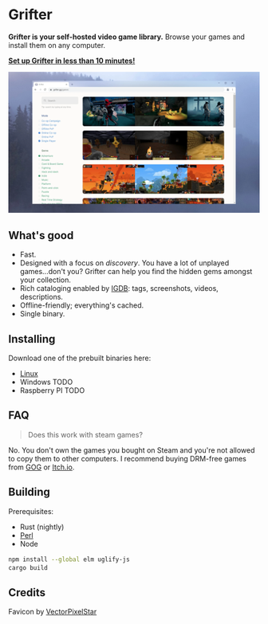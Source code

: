 # Grifter

**Grifter is your self-hosted video game library.** Browse your games and install them on any computer.

[**Set up Grifter in less than 10 minutes!**](https://www.youtube.com/watch?v=THkeMO4j5T0)

[![screenshot](screenshot.webp)](https://www.youtube.com/watch?v=THkeMO4j5T0)

## What's good

- Fast.
- Designed with a focus on _discovery_. You have a lot of unplayed games...don't you? Grifter can help you find the hidden gems amongst your collection.
- Rich cataloging enabled by [IGDB](https://igdb.com): tags, screenshots, videos, descriptions.
- Offline-friendly; everything's cached.
- Single binary.

## Installing

Download one of the prebuilt binaries here:

- [Linux](https://github.com/terrybrash/grifter/releases/tag/v2)
- Windows TODO
- Raspberry PI TODO

## FAQ

> Does this work with steam games?

No. You don't own the games you bought on Steam and you're not allowed to copy them to other computers. I recommend buying DRM-free games from [GOG](https://gog.com) or [Itch.io](https://itch.io).

## Building

Prerequisites:

- Rust (nightly)
- [Perl](https://strawberryperl.com/)
- Node

```bash
npm install --global elm uglify-js
cargo build
```

## Credits

Favicon by [VectorPixelStar](https://twitter.com/vectorpixelstar)
